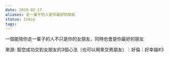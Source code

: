 ```yaml
---
date: 2010-02-17
aliases: 走一輩子的人是你最好的朋友
status: Inbox
tags: 
---
```



一個能陪你走一輩子的人不只是你的女朋友，同時也會是你最好的朋友

來源: 幫您成功交到女朋友的3個心法（也可以用來交男朋友）｜好倫｜好幸福#3

